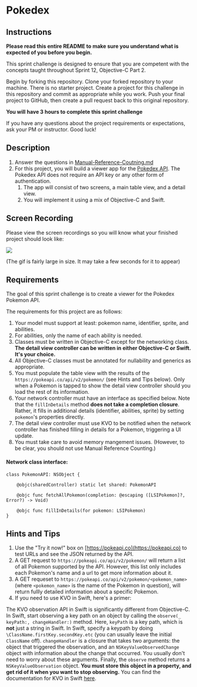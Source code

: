 # Pokedex

## Instructions

**Please read this entire README to make sure you understand what is expected of you before you begin.**

This sprint challenge is designed to ensure that you are competent with the concepts taught throughout Sprint 12, Objective-C Part 2.

Begin by forking this repository. Clone your forked repository to your machine. There is no starter project. Create a project for this challenge in this repository and commit as appropriate while you work. Push your final project to GitHub, then create a pull request back to this original repository.

**You will have 3 hours to complete this sprint challenge**

If you have any questions about the project requirements or expectations, ask your PM or instructor. Good luck!

## Description

1. Answer the questions in [Manual-Reference-Coutning.md](Manual-Reference-Coutning.md)
2. For this project, you will build a viewer app for the [Pokedex API](https://pokeapi.co). The Pokedex API does not require an API key or any other form of authentication. 
    1. The app will consist of two screens, a main table view, and a detail view. 
    2. You will implement it using a mix of Objective-C and Swift.

## Screen Recording

Please view the screen recordings so you will know what your finished project should look like:

![](https://user-images.githubusercontent.com/1057175/46853075-534d8300-cdba-11e8-8a3b-81cef61e5952.gif)

(The gif is fairly large in size. It may take a few seconds for it to appear)

## Requirements

The goal of this sprint challenge is to create a viewer for the Pokedex Pokemon API.

The requirements for this project are as follows:

1. Your model must support at least: pokemon name, identifier, sprite, and abilities.
2. For abilities, only the name of each ability is needed.
3. Classes must be written in Objective-C except for the networking class. **The detail view controller can be written in either Objective-C or Swift. It's your choice.**
4. All Objective-C classes must be annotated for nullability and generics as appropriate.
5. You must populate the table view with the results of the `https://pokeapi.co/api/v2/pokemon/` (see Hints and Tips below). Only when a Pokemon is tapped to show the detail view controller should you load the rest of its information.
7. Your network controller must have an interface as specified below. Note that the `fillInDetails` method **does not take a completion closure**. Rather, it fills in additional details (identifier, abilities, sprite) by setting `pokemon`'s properties directly.
8. The detail view controller must use KVO to be notified when the network controller has finished filling in details for a Pokemon, triggering a UI update.
9. You must take care to avoid memory mangement issues. (However, to be clear, you should not use Manual Reference Counting.)


#### Network class interface:  

```
class PokemonAPI: NSObject {

    @objc(sharedController) static let shared: PokemonAPI

    @objc func fetchAllPokemon(completion: @escaping ([LSIPokemon]?, Error?) -> Void)

    @objc func fillInDetails(for pokemon: LSIPokemon)
}
```

## Hints and Tips

1. Use the "Try it now!" box on [https://pokeapi.co](https://pokeapi.co) to test URLs and see the JSON returned by the API.
2. A GET request to `https://pokeapi.co/api/v2/pokemon/` will return a list of all Pokemon supported by the API. However, this list only includes each Pokemon's name and a url to get more information about it.
3. A GET requeset to `https://pokeapi.co/api/v2/pokemon/<pokemon_name>` (where `<pokemon_name>` is the name of the Pokemon in question), will return fullly detailed information about a specific Pokemon.
4. If you need to use KVO in Swift, here's a primer:

The KVO observation API in Swift is significantly different from Objective-C. In Swift, start observing a key path on an object by calling the `observe(_ keyPath:, changeHandler:)` method. Here, `keyPath` is a key path, which is **not** just a string in Swift. In Swift, specify a keypath by doing `\ClassName.firstKey.secondKey.etc` (you can usually leave the initial `ClassName` off). `changeHandler` is a closure that takes two arguments: the object that triggered the observation, and an `NSKeyValueObservedChange` object with information about the change that occurred. You usually don't need to worry about these arguments. Finally, the `observe` method returns a `NSKeyValueObservation` object. **You must store this object in a property, and get rid of it when you want to stop observing.** You can find the documentation for KVO in Swift [here](https://developer.apple.com/documentation/swift/cocoa_design_patterns/using_key-value_observing_in_swift).
